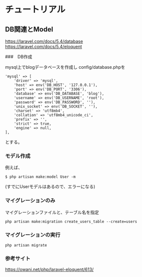 # チュートリアル

## DB関連とModel

https://laravel.com/docs/5.4/database
https://laravel.com/docs/5.4/eloquent

###　DB作成

mysql上でblogデータベースを作成し
config/database.phpを

```
'mysql' => [
    'driver' => 'mysql',
    'host' => env('DB_HOST', '127.0.0.1'),
    'port' => env('DB_PORT', '3306'),
    'database' => env('DB_DATABASE', 'blog'),
    'username' => env('DB_USERNAME', 'root'),
    'password' => env('DB_PASSWORD', ''),
    'unix_socket' => env('DB_SOCKET', ''),
    'charset' => 'utf8mb4',
    'collation' => 'utf8mb4_unicode_ci',
    'prefix' => '',
    'strict' => true,
    'engine' => null,
],
```

とする。

### モデル作成

例えば、

```
$ php artisan make:model User -m
```

(すでにUserモデルはあるので、エラーになる)

### マイグレーションのみ

マイグレーションファイルと、テーブル名を指定

```
php artisan make:migration create_users_table --create=users
```

### マイグレーションの実行

```
php artisan migrate
```

### 参考サイト

https://owani.net/php/laravel-eloquent/613/
